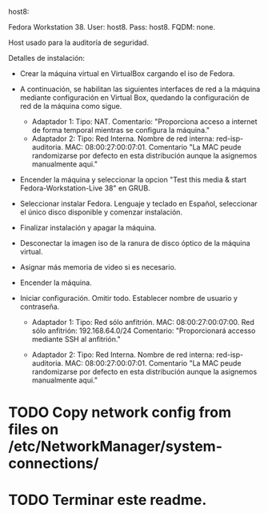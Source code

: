 host8:

Fedora Workstation 38. 
User: host8. 
Pass: host8. 
FQDM: none.

Host usado para la auditoría de seguridad.

Detalles de instalación:

- Crear la máquina virtual en VirtualBox cargando el iso de Fedora.

- A continuación, se habilitan las siguientes interfaces de red a la máquina 
	mediante configuración en Virtual Box, quedando la configuración de red de 
	la máquina como sigue.

	* Adaptador 1:
		Tipo: NAT.
		Comentario: "Proporciona acceso a internet de forma temporal mientras 
					se configura la máquina."
	* Adaptador 2:
		Tipo: Red Interna.
		Nombre de red interna: red-isp-auditoria.
		MAC: 08:00:27:00:07:01.
		Comentario "La MAC peude randomizarse por defecto en esta distribución 
					aunque la asignemos manualmente aqui."

- Encender la máquina y seleccionar la opcion "Test this media & start Fedora-Workstation-Live 38" en GRUB.
- Seleccionar instalar Fedora. Lenguaje y teclado en Español, seleccionar el único disco disponible y comenzar instalación.
- Finalizar instalación y apagar la máquina.
- Desconectar la imagen iso de la ranura de disco óptico de la máquina virtual.
- Asignar más memoria de video si es necesario.
- Encender la máquina.
- Iniciar configuración. Omitir todo. Establecer nombre de usuario y contraseña.

	* Adaptador 1:
		Tipo: Red sólo anfitrión.
		MAC: 08:00:27:00:07:00.
		Red sólo anfitrión: 192.168.64.0/24
		Comentario: "Proporcionará accesso mediante SSH al anfitrión."

	* Adaptador 2:
		Tipo: Red Interna.
		Nombre de red interna: red-isp-auditoria.
		MAC: 08:00:27:00:07:01.
		Comentario "La MAC peude randomizarse por defecto en esta distribución 
					aunque la asignemos manualmente aqui."

# TODO Copy network config from files on /etc/NetworkManager/system-connections/
# TODO Terminar este readme.
